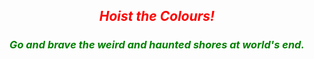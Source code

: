 <center>

## _<font color=red>Hoist the Colours!</font>_

### _<font color=green>Go and brave the weird and haunted shores at world's end.</font>_

</center>